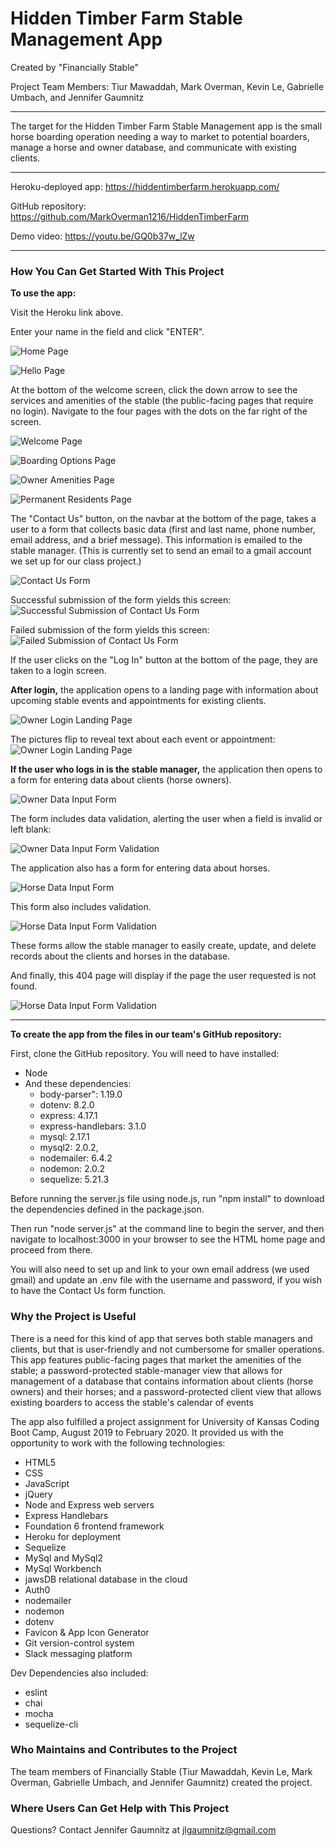 # Hidden Timber Farm Stable Management App

Created by "Financially Stable" 

Project Team Members: Tiur Mawaddah, Mark Overman, Kevin Le, Gabrielle Umbach, and Jennifer Gaumnitz
____________

The target for the Hidden Timber Farm Stable Management app is the small horse boarding operation needing a way to market to potential boarders, manage a horse and owner database, and communicate with existing clients.

- - - -
Heroku-deployed app: https://hiddentimberfarm.herokuapp.com/

GitHub repository: https://github.com/MarkOverman1216/HiddenTimberFarm

Demo video: https://youtu.be/GQ0b37w_lZw
- - - -

### How You Can Get Started With This Project ###

<strong>To use the app:</strong> 

Visit the Heroku link above. 

Enter your name in the field and click "ENTER". 

![Home Page](./images_for_README/Home_Page_01.PNG)

![Hello Page](./images_for_README/Hello_Page_02.PNG)

At the bottom of the welcome screen, click the down arrow to see the services and amenities of the stable (the public-facing pages that require no login). Navigate to the four pages with the dots on the far right of the screen.


![Welcome Page](./images_for_README/Services_and_Amenities_Page_03.PNG)

![Boarding Options Page](./images_for_README/Services_and_Amenities_Page_04.PNG)

![Owner Amenities Page](./images_for_README/Services_and_Amenities_Page_05.PNG)

![Permanent Residents Page](./images_for_README/Services_and_Amenities_Page_06.PNG)

The "Contact Us" button, on the navbar at the bottom of the page, takes a user to a form that collects basic data (first and last name, phone number, email address, and a brief message). This information is emailed to the stable manager. (This is currently set to send an email to a gmail account we set up for our class project.)

![Contact Us Form](./images_for_README/Contact_Us_Page_07a.PNG)

Successful submission of the form yields this screen:
![Successful Submission of Contact Us Form](./images_for_README/Contact_Us_Page_07b.PNG)

Failed submission of the form yields this screen:
![Failed  Submission of Contact Us Form](./images_for_README/Contact_Us_Page_07c.PNG)

If the user clicks on the "Log In" button at the bottom of the page, they are taken to a login screen. 

<strong>After login,</strong> the application opens to a landing page with information about upcoming stable events and appointments for existing clients.

![Owner Login Landing Page](./images_for_README/Owner_Login_Landing_Page_08a.PNG)

The pictures flip to reveal text about each event or appointment:
![Owner Login Landing Page](./images_for_README/Owner_Login_Landing_Page_08b.PNG)

<strong>If the user who logs in is the stable manager,</strong> the application then opens to a form for entering data about clients (horse owners).

![Owner Data Input Form](./images_for_README/Owner_Info_Input_Form_Page_09a.PNG)

The form includes data validation, alerting the user when a field is invalid or left blank:

![Owner Data Input Form Validation](./images_for_README/Owner_Info_Input_Form_Page_09b.PNG)

The application also has a form for entering data about horses. 

![Horse Data Input Form ](./images_for_README/Horse_Info_Input_Form_Page_10a.PNG)

This form also includes validation.

![Horse Data Input Form Validation](./images_for_README/Horse_Info_Input_Form_Page_10b.PNG)


These forms allow the stable manager to easily create, update, and delete records about the clients and horses in the database.

And finally, this 404 page will display if the page the user requested is not found.

![Horse Data Input Form Validation](./images_for_README/404_Page_11.PNG)

----------------------

<strong>To create the app from the files in our team's GitHub repository:</strong> 

First, clone the GitHub repository. You will need to have installed:

* Node
* And these dependencies: 
    * body-parser": 1.19.0
    * dotenv: 8.2.0
    * express: 4.17.1
    * express-handlebars: 3.1.0
    * mysql: 2.17.1
    * mysql2: 2.0.2,
    * nodemailer: 6.4.2
    * nodemon: 2.0.2
    * sequelize: 5.21.3

Before running the server.js file using node.js, run "npm install" to download the dependencies defined in the package.json. 

Then run "node server.js" at the command line to begin the server, and then navigate to localhost:3000 in your browser to see the HTML home page and proceed from there.

You will also need to set up and link to your own email address (we used gmail) and update an .env file with the username and password, if you wish to have the Contact Us form function.

### Why the Project is Useful ###
There is a need for this kind of app that serves both stable managers and clients, but that is user-friendly and not cumbersome for smaller operations. This app features public-facing pages that market the amenities of the stable; a password-protected stable-manager view that allows for management of a database that contains information about clients (horse owners) and their horses; and a password-protected client view that allows existing boarders to access the stable's calendar of events

The app also fulfilled a project assignment for University of Kansas Coding Boot Camp, August 2019 to February 2020. It provided us with the opportunity to work with the following technologies:

* HTML5
* CSS
* JavaScript
* jQuery
* Node and Express web servers
* Express Handlebars
* Foundation 6 frontend framework
* Heroku for deployment
* Sequelize
* MySql and MySql2
* MySql Workbench
* jawsDB relational database in the cloud
* Auth0
* nodemailer
* nodemon
* dotenv
* Favicon & App Icon Generator
* Git version-control system
* Slack messaging platform

Dev Dependencies also included:
* eslint
* chai
* mocha
* sequelize-cli

### Who Maintains and Contributes to the Project ###

  The team members of Financially Stable (Tiur Mawaddah, Kevin Le, Mark Overman, Gabrielle Umbach, and Jennifer Gaumnitz) created the project.

### Where Users Can Get Help with This Project ###

  Questions? Contact Jennifer Gaumnitz at jlgaumnitz@gmail.com
